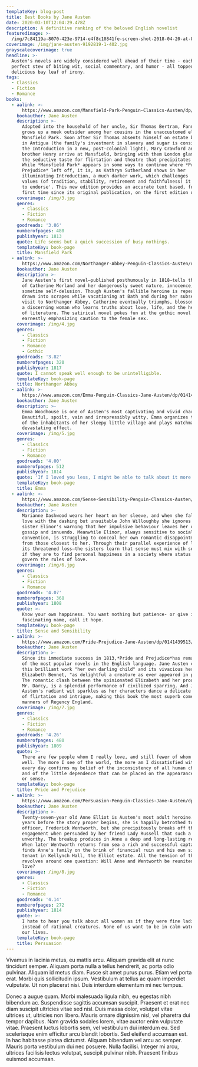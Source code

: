 ```yaml
---
templateKey: blog-post
title: Best Books by Jane Austen
date: 2020-03-10T12:04:29.478Z
description: A definitive ranking of the beloved English novelist
featuredimage: >-
  /img/7c84119a-8070-423e-9714-e4f8c10841fe-screen-shot-2018-04-20-at-84510-am.png
coverimage: /img/jane-austen-9192819-1-402.jpg
grayscalecoverimage: true
headline: >-
  Austen's novels are widely considered well ahead of their time - each one a
  perfect stew of biting wit, social commentary, and humor - all topped with a
  delicious bay leaf of irony.
tags:
  - Classics
  - Fiction
  - Romance
books:
  - aalink: >-
      https://www.amazon.com/Mansfield-Park-Penguin-Classics-Austen/dp/0141439807/ref=sr_1_1?crid=3VNHG1Q8QI080&keywords=mansfield+park&qid=1583840137&s=books&sprefix=mansfield%2Cstripbooks-intl-ship%2C205&sr=1-1
    bookauthor: Jane Austen
    description: >-
      Adopted into the household of her uncle, Sir Thomas Bertram, Fanny Price
      grows up a meek outsider among her cousins in the unaccustomed elegance of
      Mansfield Park. Soon after Sir Thomas absents himself on estate business
      in Antigua (the family's investment in slavery and sugar is considered in
      the Introduction in a new, post-colonial light), Mary Crawford and her
      brother Henry arrive at Mansfield, bringing with them London glamour, and
      the seductive taste for flirtation and theatre that precipitates a crisis.
      While *Mansfield Park* appears in some ways to continue where *Pride and
      Prejudice* left off, it is, as Kathryn Sutherland shows in her
      illuminating Introduction, a much darker work, which challenges 'the very
      values (of tradition, stability, retirement and faithfulness) it appears
      to endorse'. This new edition provides an accurate text based, for the
      first time since its original publication, on the first edition of 1814.
    coverimage: /img/3.jpg
    genres:
      - Classics
      - Fiction
      - Romance
    goodreads: '3.86'
    numberofpages: 480
    publishyear: 1813
    quote: Life seems but a quick succession of busy nothings.
    templateKey: book-page
    title: Mansfield Park
  - aalink: >-
      https://www.amazon.com/Northanger-Abbey-Penguin-Classics-Austen/dp/0141439793/ref=sr_1_2?keywords=Northanger+Abbey&qid=1583840368&sr=8-2
    bookauthor: Jane Austen
    description: >-
      Jane Austen's first novel—published posthumously in 1818—tells the story
      of Catherine Morland and her dangerously sweet nature, innocence, and
      sometime self-delusion. Though Austen's fallible heroine is repeatedly
      drawn into scrapes while vacationing at Bath and during her subsequent
      visit to Northanger Abbey, Catherine eventually triumphs, blossoming into
      a discerning woman who learns truths about love, life, and the heady power
      of literature. The satirical novel pokes fun at the gothic novel while
      earnestly emphasizing caution to the female sex.
    coverimage: /img/4.jpg
    genres:
      - Classics
      - Fiction
      - Romance
      - Gothic
    goodreads: '3.82'
    numberofpages: 320
    publishyear: 1817
    quote: I cannot speak well enough to be unintelligible.
    templateKey: book-page
    title: Northanger Abbey
  - aalink: >-
      https://www.amazon.com/Emma-Penguin-Classics-Jane-Austen/dp/0141439580/ref=sr_1_1?keywords=Emma+%28Penguin+Classics%29&qid=1583840753&sr=8-1
    bookauthor: Jane Austen
    description: >-
      Emma Woodhouse is one of Austen's most captivating and vivid characters.
      Beautiful, spoilt, vain and irrepressibly witty, Emma organizes the lives
      of the inhabitants of her sleepy little village and plays matchmaker with
      devastating effect.
    coverimage: /img/5.jpg
    genres:
      - Classics
      - Fiction
      - Romance
    goodreads: '4.00'
    numberofpages: 512
    publishyear: 1814
    quote: 'If I loved you less, I might be able to talk about it more.'
    templateKey: book-page
    title: Emma
  - aalink: >-
      https://www.amazon.com/Sense-Sensibility-Penguin-Classics-Austen/dp/0141439661/ref=sr_1_3?keywords=Sense+and+Sensibility&qid=1583840900&sr=8-3
    bookauthor: Jane Austen
    description: >-
      Marianne Dashwood wears her heart on her sleeve, and when she falls in
      love with the dashing but unsuitable John Willoughby she ignores her
      sister Elinor's warning that her impulsive behaviour leaves her open to
      gossip and innuendo. Meanwhile Elinor, always sensitive to social
      convention, is struggling to conceal her own romantic disappointment, even
      from those closest to her. Through their parallel experience of love—and
      its threatened loss—the sisters learn that sense must mix with sensibility
      if they are to find personal happiness in a society where status and money
      govern the rules of love.
    coverimage: /img/6.jpg
    genres:
      - Classics
      - Fiction
      - Romance
    goodreads: '4.07'
    numberofpages: 368
    publishyear: 1808
    quote: >-
      Know your own happiness. You want nothing but patience- or give it a more
      fascinating name, call it hope.
    templateKey: book-page
    title: Sense and Sensibility
  - aalink: >-
      https://www.amazon.com/Pride-Prejudice-Jane-Austen/dp/0141439513/ref=sr_1_3?crid=2Q48VF32NA1I8&keywords=pride+and+prejudice&qid=1583841253&sprefix=pride+and+p%2Caps%2C221&sr=8-3
    bookauthor: Jane Austen
    description: >-
      Since its immediate success in 1813,*Pride and Prejudice*has remained one
      of the most popular novels in the English language. Jane Austen called
      this brilliant work "her own darling child" and its vivacious heroine,
      Elizabeth Bennet, "as delightful a creature as ever appeared in print."
      The romantic clash between the opinionated Elizabeth and her proud beau,
      Mr. Darcy, is a splendid performance of civilized sparring. And Jane
      Austen's radiant wit sparkles as her characters dance a delicate quadrille
      of flirtation and intrigue, making this book the most superb comedy of
      manners of Regency England.
    coverimage: /img/7.jpg
    genres:
      - Classics
      - Fiction
      - Romance
    goodreads: '4.26'
    numberofpages: 480
    publishyear: 1809
    quote: >-
      There are few people whom I really love, and still fewer of whom I think
      well. The more I see of the world, the more am I dissatisfied with it; and
      every day confirms my belief of the inconsistency of all human characters,
      and of the little dependence that can be placed on the appearance of merit
      or sense.
    templateKey: book-page
    title: Pride and Prejudice
  - aalink: >-
      https://www.amazon.com/Persuasion-Penguin-Classics-Jane-Austen/dp/0141439688/ref=sr_1_1?crid=24XYK2S0WOYCC&keywords=persuasion+penguin+classics&qid=1583841540&sprefix=persuasion+penguin+cl%2Caps%2C204&sr=8-1
    bookauthor: Jane Austen
    description: >-
      Twenty-seven-year old Anne Elliot is Austen's most adult heroine. Eight
      years before the story proper begins, she is happily betrothed to a naval
      officer, Frederick Wentworth, but she precipitously breaks off the
      engagement when persuaded by her friend Lady Russell that such a match is
      unworthy. The breakup produces in Anne a deep and long-lasting regret.
      When later Wentworth returns from sea a rich and successful captain, he
      finds Anne's family on the brink of financial ruin and his own sister a
      tenant in Kellynch Hall, the Elliot estate. All the tension of the novel
      revolves around one question: Will Anne and Wentworth be reunited in their
      love?
    coverimage: /img/8.jpg
    genres:
      - Classics
      - Fiction
      - Romance
    goodreads: '4.14'
    numberofpages: 272
    publishyear: 1814
    quote: >-
      I hate to hear you talk about all women as if they were fine ladies
      instead of rational creatures. None of us want to be in calm waters all
      our lives.
    templateKey: book-page
    title: Persuasion
---
```

Vivamus in lacinia metus, eu mattis arcu. Aliquam gravida elit at nunc tincidunt semper. Aliquam porta nulla a tellus hendrerit, ac porta odio pulvinar. Aliquam id metus diam. Fusce sit amet purus purus. Etiam vel porta erat. Morbi quis sollicitudin ipsum. Vestibulum at tellus ac quam imperdiet vulputate. Ut non placerat nisi. Duis interdum elementum mi nec tempus.

Donec a augue quam. Morbi malesuada ligula nibh, eu egestas nibh bibendum ac. Suspendisse sagittis accumsan suscipit. Praesent et erat nec diam suscipit ultricies vitae sed nisl. Duis massa dolor, volutpat vitae ultrices ut, ultricies non libero. Mauris ornare dignissim nisl, vel pharetra dui tempor dapibus. Nam gravida sodales lorem, vitae auctor enim vulputate vitae. Praesent luctus lobortis sem, vel vestibulum dui interdum eu. Sed scelerisque enim efficitur arcu blandit lobortis. Sed eleifend accumsan est. In hac habitasse platea dictumst. Aliquam bibendum vel arcu ac semper. Mauris porta vestibulum dui nec posuere. Nulla facilisi. Integer mi arcu, ultrices facilisis lectus volutpat, suscipit pulvinar nibh. Praesent finibus euismod accumsan.
